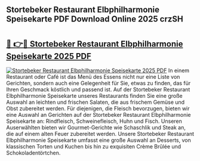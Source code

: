 ## Stortebeker Restaurant Elbphilharmonie Speisekarte PDF Download Online 2025 crzSH

# <h2><a href="http://gcc675.nevu.top/?p=Stortebeker+Restaurant+Elbphilharmonie+Speisekarte">🔗 👉🔴 Stortebeker Restaurant Elbphilharmonie Speisekarte 2025 PDF</a></h2>

[![Stortebeker Restaurant Elbphilharmonie Speisekarte 2025 PDF](https://i.imgur.com/dBaPXMq.png)](http://gcc675.nevu.top/?p=Stortebeker+Restaurant+Elbphilharmonie+Speisekarte)
In einem Restaurant oder Café ist das Menü des Essens nicht nur eine Liste von Gerichten, sondern auch eine Gelegenheit für Sie, etwas zu finden, das für Ihren Geschmack köstlich und passend ist. Auf der Stortebeker Restaurant Elbphilharmonie Speisekarte unseres Restaurants finden Sie eine große Auswahl an leichten und frischen Salaten, die aus frischem Gemüse und Obst zubereitet werden. Für diejenigen, die Fleisch bevorzugen, bieten wir eine Auswahl an Gerichten auf der Stortebeker Restaurant Elbphilharmonie Speisekarte an: Rindfleisch, Schweinefleisch, Huhn und Fisch. Unseren Auserwählten bieten wir Gourmet-Gerichte wie Schaschlik und Steak an, die auf einem alten Feuer zubereitet werden. Unsere Stortebeker Restaurant Elbphilharmonie Speisekarte umfasst eine große Auswahl an Desserts, von klassischen Torten und Kuchen bis hin zu exquisiten Crème Brûlée und Schokoladentörtchen.
